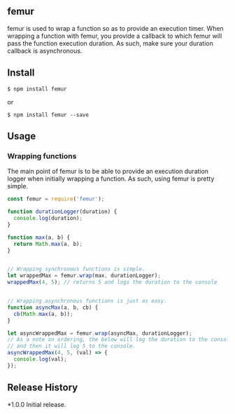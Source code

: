 ## femur
femur is used to wrap a function so as to provide an execution timer. When
wrapping a function with femur, you provide a callback to which femur will
pass the function execution duration. As such, make sure your duration
callback is asynchronous.

## Install

```
$ npm install femur
```
or
```
$ npm install femur --save
```

## Usage

### Wrapping functions
The main point of femur is to be able to provide an execution duration logger
when initially wrapping a function. As such, using femur is pretty simple.

```js
const femur = require('femur');

function durationLogger(duration) {
  console.log(duration);
}

function max(a, b) {
  return Math.max(a, b);
}


// Wrapping synchronous functions is simple.
let wrappedMax = femur.wrap(max, durationLogger);
wrappedMax(4, 5); // returns 5 and logs the duration to the console


// Wrapping asynchronous functions is just as easy.
function asyncMax(a, b, cb) {
  cb(Math.max(a, b));
}

let asyncWrappedMax = femur.wrap(asyncMax, durationLogger);
// As a note on ordering, the below will log the duration to the console first,
// and then it will log 5 to the console.
asyncWrappedMax(4, 5, (val) => {
  console.log(val);
});

```


## Release History
*1.0.0 Initial release.
